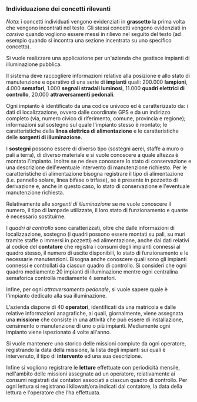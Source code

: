 ### Individuazione dei concetti rilevanti

*Nota*: i concetti individuati vengono evidenziati in **grassetto** la prima volta
che vengono incontrati nel testo. Gli stessi concetti vengono evidenziati in
*corsivo* quando vogliono essere messi in rilievo nel seguito del testo (ad
esempio quando si incontra una sezione incentrata su uno specifico concetto).


Si vuole realizzare una applicazione per un'azienda che gestisce impianti di
illuminazione pubblica.

Il sistema deve raccogliere informazioni relative alla posizione e allo stato di
manutenzione e operativo di una serie di **impianti** quali: 200.000
**lampioni**, 4.000 **semafori**, 1.000 **segnali stradali luminosi**, 11.000
**quadri elettrici di controllo**, 20.000 **attraversamenti pedonali**.

Ogni impianto è identificato da una codice univoco ed è caratterizzato da: i
dati di localizzazione, ovvero dalle coordinate GPS e da un indirizzo completo
(via, numero civico di riferimento, comune, provincia e regione); informazioni
sul sostegno sul quale l'impianto stesso è montato; le caratteristiche della
**linea elettrica di alimentazione** e le caratteristiche delle **sorgenti di
illuminazione**.

I **sostegni** possono essere di diverso tipo (sostegni aerei, staffe a muro o
pali a terra), di diverso materiale e si vuole conoscere a quale altezza è
montato l'impianto. Inoltre se ne deve conoscere lo stato di conservazione e una
descrizione dell'eventuale intervento di manutenzione richiesto. Per le
caratteristiche di alimentazione bisogna registrare il tipo di alimentazione
(i.e. pannello solare, linea bifase o trifase), se è presente in pozzetto di
derivazione e, anche in questo caso, lo stato di conservazione e l'eventuale
manutenzione richiesta.

Relativamente alle *sorgenti di illuminazione* se ne vuole conoscere il numero,
il tipo di lampade utilizzate, il loro stato di funzionamento e quante è
necessario sostituirne.

I *quadri di controllo* sono caratterizzati, oltre che dalle informazioni di
localizzazione, sostegno (i quadri possono essere montati su pali, su muri
tramite staffe o immersi in pozzetti) ed alimentazione, anche dai dati relativi
al codice del **contatore** che registra i consumi degli impianti connessi al
quadro stesso, il numero di uscite disponibili, lo stato di funzionamento e le
necessarie manutenzioni.  Bisogna anche conoscere quali sono gli impianti
connessi e controllati da ciascun quadro di controllo. Si consideri che ogni
quadro mediamente 20 impianti di illuminazione mentre ogni centralina semaforica
controlla mediamente 4 semafori.

Infine, per ogni *attraversamento pedonale*, si vuole sapere quale è l'impianto
dedicato alla sua illuminazione.

L'azienda dispone di 40 **operatori**, identificati da una matricola e dalle
relative informazioni anagrafiche, ai quali, giornalmente, viene assegnata una
**missione** che consiste in una attività che può essere di installazione,
censimento o manutenzione di uno o più impianti. Mediamente ogni impianto viene
ispezionato 4 volte all'anno.

Si vuole mantenere uno storico delle missioni compiute da ogni operatore,
registrando la data della missione, la lista degli impianti sui quali è
intervenuto, il tipo di **intervento** ed una sua descrizione.

Infine si vogliono registrare le **letture** effettuate con periodicità mensile,
nell'ambito delle missioni assegnate ad un operatore, relativamente ai consumi
registrati dai contatori associati a ciascun quadro di controllo. Per ogni
lettura si registrano i kilowatt/ora indicati dal contatore, la data della
lettura e l'operatore che l’ha effettuata.
